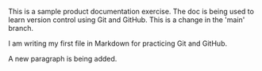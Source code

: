 This is a sample product documentation exercise. The doc is being used to learn version control using Git and GitHub. This is a change in the 'main' branch. 

I am writing my first file in Markdown for practicing Git and GitHub. 

A new paragraph is being added. 
